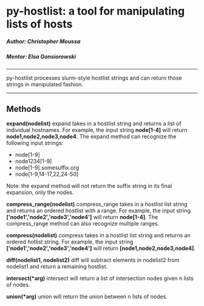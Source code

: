 # py-hostlist: a tool for manipulating lists of hosts

##### Author: Christopher Moussa
##### Mentor: Elsa Gonsiorowski
****
py-hostlist processes slurm-style hostlist strings and can return those strings in manipulated fashion. 
****

## Methods

**expand(nodelist)**
expand takes in a hostlist string and returns a list of individual hostnames. For example, the input string **node[1-4]** will return **node1,node2,node3,node4**. The expand method can recognize the following input strings:

- node[1-9]
- node1234[1-9]
- node[1-9].somesuffix.org
- node[1-9,14-17,22,24-50]

Note: the expand method will not return the suffix string in its final expansion, only the nodes.

**compress_range(nodelist)**
compress_range takes in a hostlist list string and returns an ordered hostlist with a range. For example, the input string **['node1','node2','node3','node4']** will return **node[1-4]**. The compress_range method can also recognize multiple ranges.

**compress(nodelist)**
compress takes in a hostlist list string and returns an ordered hotlist string. For example, the input string **['node1','node2','node3','node4']** will return **[node1,node2,node3,node4]**.

**diff(nodelist1, nodelist2)**
diff will subtract elements in nodelist2 from nodelist1 and return a remaining hostlist. 

**intersect(\*arg)**
intersect will return a list of intersection nodes given n lists of nodes.

**union(\*arg)**
union will return the union between n lists of nodes.